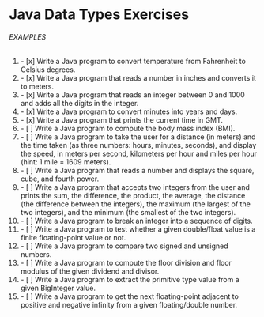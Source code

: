 # Java Data Types Exercises


###### EXAMPLES
<ol>
	<li>- [x] Write a Java program to convert temperature from Fahrenheit to Celsius degrees.</li>
	<li>- [x] Write a Java program that reads a number in inches and converts it to meters.</li>
	<li>- [x] Write a Java program that reads an integer between 0 and 1000 and adds all the digits in the integer.</li>
	<li>- [x] Write a Java program to convert minutes into years and days.</li>
	<li>- [x] Write a Java program that prints the current time in GMT.</li>
	<li>- [ ] Write a Java program to compute the body mass index (BMI).</li>
	<li>- [ ] Write a Java program to take the user for a distance (in meters) and the time taken (as three numbers: hours, minutes, seconds), and display the speed, in meters per second, kilometers per hour and miles per hour (hint: 1 mile = 1609 meters).</li>
	<li>- [ ] Write a Java program that reads a number and displays the square, cube, and fourth power.</li>
	<li>- [ ] Write a Java program that accepts two integers from the user and prints the sum, the difference, the product, the average, the distance (the difference between the integers), the maximum (the largest of the two integers), and the minimum (the smallest of the two integers).</li>
	<li>- [ ] Write a Java program to break an integer into a sequence of digits.</li>
	<li>- [ ] Write a Java program to test whether a given double/float value is a finite floating-point value or not.</li>
	<li>- [ ] Write a Java program to compare two signed and unsigned numbers.</li>
	<li>- [ ] Write a Java program to compute the floor division and floor modulus of the given dividend and divisor.</li>
	<li>- [ ] Write a Java program to extract the primitive type value from a given BigInteger value.</li>
	<li>- [ ] Write a Java program to get the next floating-point adjacent to positive and negative infinity from a given floating/double number.</li>
</ol>